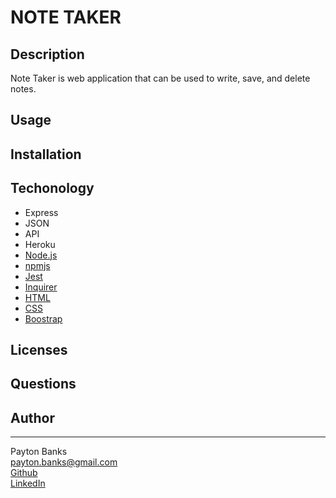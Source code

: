 # NOTE TAKER

## Description
Note Taker is web application that can be used to write, save, and delete notes.

## Usage
## Installation
## Techonology
- Express
- JSON
- API
- Heroku
- [Node.js](https://nodejs.org/en/)
- [npmjs](https://docs.npmjs.com/)
- [Jest](https://jestjs.io/docs/en/getting-started)
- [Inquirer](https://www.npmjs.com/package/inquirer)
- [HTML](https://developer.mozilla.org/en-US/docs/Web/HTML)
- [CSS](https://developer.mozilla.org/en-US/docs/Web/CSS)
- [Boostrap](https://getbootstrap.com/)

## Licenses
## Questions<br>

## Author
---
Payton Banks\
[payton.banks@gmail.com](mailto:payton.banks@gmail.com)\
[Github](https://github.com/paytonbanks)\
[LinkedIn](https://www.linkedin.com/in/payton-banks-341a8a/)

